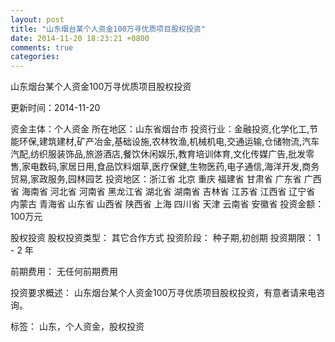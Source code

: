 ```yaml
---
layout: post
title: "山东烟台某个人资金100万寻优质项目股权投资"
date: 2014-11-20 18:23:21 +0800
comments: true
categories: 
---
```

山东烟台某个人资金100万寻优质项目股权投资



更新时间：2014-11-20

资金主体：个人资金
所在地区：山东省烟台市
投资行业：金融投资,化学化工,节能环保,建筑建材,矿产冶金,基础设施,农林牧渔,机械机电,交通运输,仓储物流,汽车汽配,纺织服装饰品,旅游酒店,餐饮休闲娱乐,教育培训体育,文化传媒广告,批发零售,家电数码,家居日用,食品饮料烟草,医疗保健,生物医药,电子通信,海洋开发,商务贸易,家政服务,园林园艺
投资地区：浙江省 北京 重庆 福建省 甘肃省 广东省 广西省 海南省 河北省 河南省 黑龙江省 湖北省 湖南省 吉林省 江苏省 江西省 辽宁省 内蒙古 青海省 山东省 山西省 陕西省 上海 四川省 天津 云南省 安徽省
投资金额：100万元

股权投资
股权投资类型：
                            其它合作方式 
                                                                                投资阶段：
                            种子期,初创期 
                                                                                                                                        投资期限：
                            1 - 2 年

前期费用：
无任何前期费用

投资要求概述：
山东烟台某个人资金100万寻优质项目股权投资，有意者请来电咨询。

标签：
山东，个人资金，股权投资

